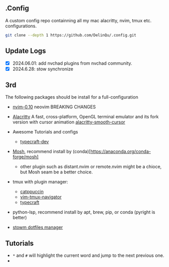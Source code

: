 ## .Config
A custom config repo containning all my mac alacritty, nvim, tmux etc. configurations.

```bash
git clone --depth 1 https://github.com/DelinQu/.config.git
```

## Update Logs
- [x] 2024.06.01: add nvchad plugins from nvchad community.
- [x] 2024.6.28: stow synchronize

## 3rd 
The following packages should be install for a full-configuration
* [nvim-0.10](https://neovim.io/doc/user/news-0.10.html) neovim BREAKING CHANGES
* [Alacritty](https://github.com/alacritty/alacritty) A fast, cross-platform, OpenGL terminal emulator and its fork version with cursor animation [alacritty-smooth-cursor](https://github.com/GregTheMadMonk/alacritty-smooth-cursor)
* Awesome Tutorials and configs
    * [typecraft-dev](https://github.com/typecraft-dev/dotfiles)

* [Mosh](https://github.com/mobile-shell/mosh), recommend install by (conda)[https://anaconda.org/conda-forge/mosh]
    * other plugin such as distant.nvim or remote.nvim might be a chioce, but Mosh seam be a better choice.

* tmux with plugin manager:
    * [catppuccin](https://github.com/catppuccin/tmux)
    * [vim-tmux-navigator](https://github.com/christoomey/vim-tmux-navigator)
    * [typecraft](https://www.youtube.com/watch?v=niuOc02Rvrc)

* python-lsp, recommend install by apt, brew, pip, or conda (pyright is better)
* [stowm dotfiles manager](https://learn.typecraft.dev/tutorial/never-lose-your-configs-again/) 

## Tutorials
* `*` and `#` will highlight the current word and jump to the next previous one.
*
